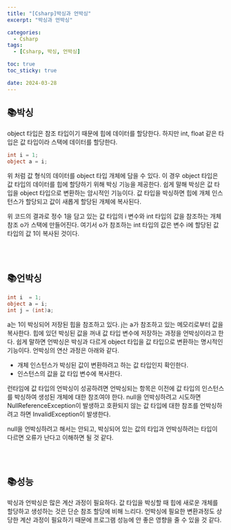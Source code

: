 ```yaml
---
title: "[Csharp]박싱과 언박싱"
excerpt: "박싱과 언박싱"

categories:
  - Csharp
tags:
  - [Csharp, 박싱, 언박싱]

toc: true
toc_sticky: true

date: 2024-03-28
---
```


## 📚박싱
object 타입은 참조 타입이기 때문에 힙에 데이터를 할당한다. 하지만 int, float 같은 타입은 값 타입이라 스택에 데이터를 할당한다.

```cs
int i = 1;
object a = i;
```

위 처럼 값 형식의 데이터를 object 타입 개체에 담을 수 있다. 이 경우 object 타입은 값 타입의 데이터를 힙에 할당하기 위해 박싱 기능을 제공한다. 쉽게 말해 박싱은 값 타입을 object 타입으로 변환하는 암시적인 기능이다. 값 타입을 박싱하면 힙에 개체 인스턴스가 할당되고 값이 새롭게 할당된 개체에 복사된다.

위 코드의 결과로 정수 1을 담고 있는 값 타입의 i 변수와 int 타입의 값을 참조하는 개체 참조 o가 스택에 만들어진다. 여기서 o가 참조하는 int 타입의 값은 변수 i에 할당된 값 타입의 값 1이 복사된 것이다.

<br><br>

## 📚언박싱

```cs
int i  = 1;
object a = i;
int j = (int)a;
```

a는 1이 박싱되어 저장된 힙을 참조하고 있다. j는 a가 참조하고 있는 메모리로부터 값을 복사한다. 힙에 있던 박싱된 값을 꺼내 값 타입 변수에 저장하는 과정을 언박싱이라고 한다. 쉽게 말하면 언박싱은 박싱과 다르게 object 타입을 값 타입으로 변환하는 명시적인 기능이다. 언박싱의 연산 과정은 아래와 같다.

* 개체 인스턴스가 박싱된 값이 변환하려고 하는 값 타입인지 확인한다.
* 인스턴스의 값을 값 타입 변수에 복사한다.

런타임에 값 타입의 언박싱이 성공하려면 언박싱되는 항목은 이전에 값 타입의 인스턴스를 박싱하여 생성된 개체에 대한 참조여야 한다. null을 언박싱하려고 시도하면 NullReferenceException이 발생하고 호환되지 않는 값 타입에 대한 참조를 언박싱하려고 하면 InvalidException이 발생한다.

null을 언박싱하려고 해서는 안되고, 박싱되어 있는 값의 타입과 언박싱하려는 타입이 다르면 오류가 난다고 이해하면 될 것 같다.

<br><br>

## 📚성능
박싱과 언박싱은 많은 계산 과정이 필요하다. 값 타입을 박싱할 때 힙에 새로운 개체를 할당하고 생성하는 것은 단순 참조 할당에 비해 느리다. 언박싱에 필요한 변환과정도 상당한 계산 과정이 필요하기 때문에 프로그램 성능에 안 좋은 영향을 줄 수 있을 것 같다.

<br><br>